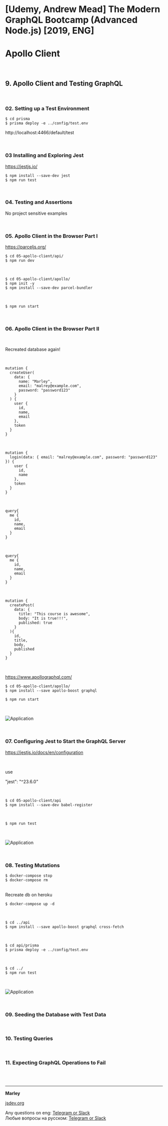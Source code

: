 # [Udemy, Andrew Mead] The Modern GraphQL Bootcamp (Advanced Node.js) [2019, ENG]

# Apollo Client

<br/>

## 9. Apollo Client and Testing GraphQL

<br/>

### 02. Setting up a Test Environment

    $ cd prisma
    $ prisma deploy -e ../config/test.env

http://localhost:4466/default/test

<br/>

### 03 Installing and Exploring Jest

https://jestjs.io/

    $ npm install --save-dev jest
    $ npm run test

<br/>

### 04. Testing and Assertions

No project sensitive examples

<br/>

### 05. Apollo Client in the Browser Part I

https://parceljs.org/

    $ cd 05-apollo-client/api/
    $ npm run dev

<br/>

    $ cd 05-apollo-client/apollo/
    $ npm init -y
    $ npm install --save-dev parcel-bundler

<br/>

    $ npm run start

<br/>

### 06. Apollo Client in the Browser Part II

<br/>

Recreated database again!

<br/>

```
mutation {
  createUser(
    data: {
      name: "Marley",
      email: "malrey@example.com",
      password: "password123"
    }
  ) {
    user {
      id,
      name,
      email
    },
    token
  }
}
```

<br/>

```
mutation {
  login(data: { email: "malrey@example.com", password: "password123" }) {
    user {
      id,
      name
    },
    token
  }
}

```

<br/>

```
query{
  me {
    id,
    name,
    email
  }
}
```

<br/>

```
query{
  me {
    id,
    name,
    email
  }
}
```

<br/>

```
mutation {
  createPost(
    data: {
      title: "This course is awesome",
      body: "It is true!!!",
      published: true
    }
  ){
    id,
    title,
    body,
    published
  }
}
```

<br/>

https://www.apollographql.com/

    $ cd 05-apollo-client/apollo/
    $ npm install --save apollo-boost graphql

    $ npm run start

<br/>

![Application](../img/pic-09-01.png?raw=true)

<br/>

### 07. Configuring Jest to Start the GraphQL Server

https://jestjs.io/docs/en/configuration

<br/>

use

"jest": "^23.6.0"

<br/>

    $ cd 05-apollo-client/api
    $ npm install --save-dev babel-register

<br/>

    $ npm run test

<br/>

![Application](../img/pic-09-02.png?raw=true)

<br/>

### 08. Testing Mutations

    $ docker-compose stop
    $ docker-compose rm

<br/>
Recreate db on heroku
<br/>

    $ docker-compose up -d

<br/>

    $ cd ../api
    $ npm install --save apollo-boost graphql cross-fetch

<br/>

    $ cd api/prisma
    $ prisma deploy -e ../config/test.env

<br/>

    $ cd ../
    $ npm run test

<br/>

![Application](../img/pic-09-03.png?raw=true)

<br/>

### 09. Seeding the Database with Test Data

<br/>

### 10. Testing Queries

<br/>

### 11. Expecting GraphQL Operations to Fail

<br/>
<br/>

---

**Marley**

<a href="https://jsdev.org">jsdev.org</a>

Any questions on eng: <a href="https://jsdev.org/chat/">Telegram or Slack</a>  
Любые вопросы на русском: <a href="https://jsdev.ru/chat/">Telegram or Slack</a>

